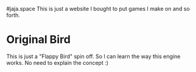 #jaja.space
This is just a website I bought to put games I make on and so forth.

# Original Bird
This is just a "Flappy Bird" spin off. So I can learn
the way this engine works. No need to explain the concept :)
